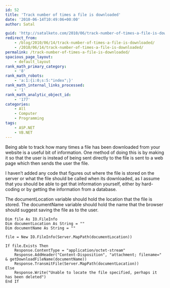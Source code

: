 ```yaml
---
id: 52
title: 'Track number of times a file is downloaded'
date: '2010-06-14T10:49:06+00:00'
author: Satal

guid: 'http://satalketo.com/2010/06/track-number-of-times-a-file-is-downloaded/'
redirect_from:
    - /blog/2010/06/14/track-number-of-times-a-file-is-downloaded/
    - /2010/06/14/track-number-of-times-a-file-is-downloaded/
permalink: /track-number-of-times-a-file-is-downloaded/
spacious_page_layout:
    - default_layout
rank_math_primary_category:
    - '8'
rank_math_robots:
    - 'a:1:{i:0;s:5:"index";}'
rank_math_internal_links_processed:
    - '1'
rank_math_analytic_object_id:
    - '177'
categories:
    - All
    - Computer
    - Programming
tags:
    - ASP.NET
    - VB.NET
---
```


Being able to track how many times a file has been downloaded from your website is a useful bit of information. One method of doing this is by making it so that the user is instead of being sent directly to the file is sent to a web page which then sends the user the file.

I haven’t added any code that figures out where the file is stored on the server or what the file should be called when its downloaded, as I assume that you should be able to get that information yourself, either by hard-coding or by getting the information from a database.

The documentLocation variable should hold the location that the file is stored. The documentName variable should hold the name that the browser should suggest saving the file as to the user.

```vbnet
Dim file As IO.FileInfo
Dim documentLocation As String = ""
Dim documentName As String = ""

file = New IO.FileInfo(Server.MapPath(documentLocation))

If file.Exists Then
    Response.ContentType = "application/octet-stream"
    Response.AddHeader("Content-Disposition", "attachment; filename=" & getDownloadFileName(documentName))
    Response.TransmitFile(Server.MapPath(documentLocation))
Else
    Response.Write("Unable to locate the file specified, perhaps it has been deleted")
End If
```
